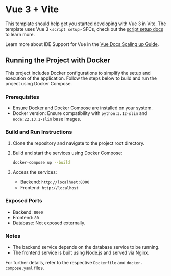 # Vue 3 + Vite

This template should help get you started developing with Vue 3 in Vite. The template uses Vue 3 `<script setup>` SFCs, check out the [script setup docs](https://v3.vuejs.org/api/sfc-script-setup.html#sfc-script-setup) to learn more.

Learn more about IDE Support for Vue in the [Vue Docs Scaling up Guide](https://vuejs.org/guide/scaling-up/tooling.html#ide-support).

## Running the Project with Docker

This project includes Docker configurations to simplify the setup and execution of the application. Follow the steps below to build and run the project using Docker Compose.

### Prerequisites

- Ensure Docker and Docker Compose are installed on your system.
- Docker version: Ensure compatibility with `python:3.12-slim` and `node:22.13.1-slim` base images.

### Build and Run Instructions

1. Clone the repository and navigate to the project root directory.
2. Build and start the services using Docker Compose:

   ```bash
   docker-compose up --build
   ```

3. Access the services:
   - Backend: `http://localhost:8000`
   - Frontend: `http://localhost`

### Exposed Ports

- Backend: `8000`
- Frontend: `80`
- Database: Not exposed externally.

### Notes

- The backend service depends on the database service to be running.
- The frontend service is built using Node.js and served via Nginx.

For further details, refer to the respective `Dockerfile` and `docker-compose.yaml` files.